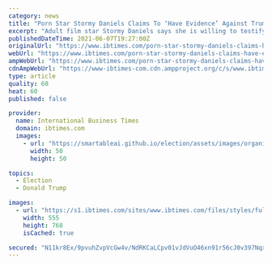 ```yaml
---
category: news
title: "Porn Star Stormy Daniels Claims To ‘Have Evidence’ Against Trump, Wants To Testify In Criminal Probe"
excerpt: "Adult film star Stormy Daniels says she is willing to testify against Donald Trump in front of a Manhattan grand jury amid New York District Attorney Cyrus Vance Jr.’s investigation into possible crimes carried out by the former president."
publishedDateTime: 2021-06-07T19:27:00Z
originalUrl: "https://www.ibtimes.com/porn-star-stormy-daniels-claims-have-evidence-against-trump-wants-testify-criminal-3219599"
webUrl: "https://www.ibtimes.com/porn-star-stormy-daniels-claims-have-evidence-against-trump-wants-testify-criminal-3219599"
ampWebUrl: "https://www.ibtimes.com/porn-star-stormy-daniels-claims-have-evidence-against-trump-wants-testify-criminal-3219599?amp=1"
cdnAmpWebUrl: "https://www-ibtimes-com.cdn.ampproject.org/c/s/www.ibtimes.com/porn-star-stormy-daniels-claims-have-evidence-against-trump-wants-testify-criminal-3219599?amp=1"
type: article
quality: 60
heat: 60
published: false

provider:
  name: International Business Times
  domain: ibtimes.com
  images:
    - url: "https://smartableai.github.io/election/assets/images/organizations/ibtimes.com-50x50.jpg"
      width: 50
      height: 50

topics:
  - Election
  - Donald Trump

images:
  - url: "https://s1.ibtimes.com/sites/www.ibtimes.com/files/styles/full/public/2020/07/09/the-manhattan-district-attorney-is-looking-into-a.jpg"
    width: 555
    height: 768
    isCached: true

secured: "N11kr8Ex/9pvuhZvpVcGw4v/NdRKCaLCpv01vJdVuO46xn91r56cJ0v397NqxoI8od86YshMinuCf9mndf9I6BnS+TuZX3C/1nsGhLBUlS8b/SkcklRlCiw85QsLXUwdTuyR8Xr38EBjN4MM3nmBa2jkGfjcyCmQkbt3TCE2s/YHZj8h5NBNrMNKf2j5NpwmKPuvD2q6JmMSCSPNLoljoyJTKhl+GkB39pk2oZzUGuyGG9RaZJuLCeYVtTdRvk/HTB4BHVsHoaH60mgN9LnBYdBH7rNBoLie3Z8WpsLqq80qGLaYct44RZg83IPSyYzni4zCpKfgZymQDcSZhvRqQqts7eT0gKyaayTo4ONdBKk=;ABDaQYG7BOUgGc1dOPkP+A=="
---
```



